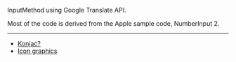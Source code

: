 InputMethod using Google Translate API.

Most of the code is derived from the Apple sample code, NumberInput 2.

----

* [Konjac?](http://doraemon.mangawiki.org/translation-konjac/)
* [Icon graphics](http://food-clipart.toykikaku.com/%E5%92%8C%E9%A3%9F/%E3%81%93%E3%82%93%E3%81%AB%E3%82%83%E3%81%8F/)
